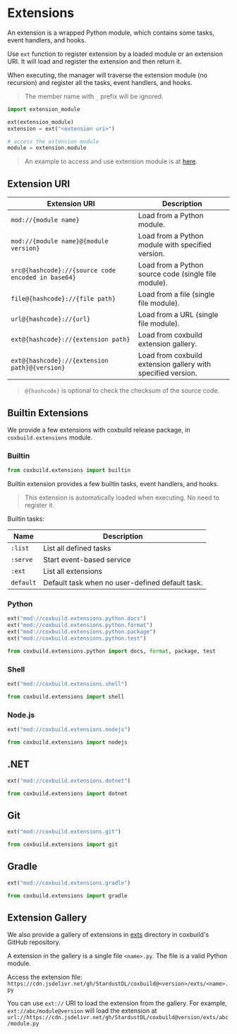 # Extensions

An extension is a wrapped Python module, which contains some tasks, event handlers, and hooks.

Use `ext` function to register extension by a loaded module or an extension URI. It will load and register the extension and then return it.

When executing, the manager will traverse the extension module (no recursion) and register all the tasks, event handlers, and hooks.

> The member name with `_` prefix will be ignored.

```python
import extension_module

ext(extension_module)
extension = ext("<extension uri>")

# access the extension module
module = extension.module
```

> An example to access and use extension module is at [here](https://github.com/StardustDL/coxbuild/blob/master/demo/ext.py).

## Extension URI

| Extension URI                                      | Description                                                  |
| -------------------------------------------------- | ------------------------------------------------------------ |
| `mod://{module name}`                           | Load from a Python module.                                   |
| `mod://{module name}@{module version}`          | Load from a Python module with specified version.            |
| `src@{hashcode}://{source code encoded in base64}` | Load from a Python source code (single file module).         |
| `file@{hashcode}://{file path}`                    | Load from a file (single file module).                       |
| `url@{hashcode}://{url}`                           | Load from a URL (single file module).                        |
| `ext@{hashcode}://{extension path}`                | Load from coxbuild extension gallery.                        |
| `ext@{hashcode}://{extension path}@{version}`      | Load from coxbuild extension gallery with specified version. |

> `@{hashcode}` is optional to check the checksum of the source code.

## Builtin Extensions

We provide a few extensions with coxbuild release package, in `coxbuild.extensions` module.

### Builtin

```python
from coxbuild.extensions import builtin
```

Builtin extension provides a few builtin tasks, event handlers, and hooks.

> This extension is automatically loaded when executing. No need to register it.

Builtin tasks:

| Name      | Description                                     |
| --------- | ----------------------------------------------- |
| `:list`   | List all defined tasks                          |
| `:serve`  | Start event-based service                       |
| `:ext`    | List all extensions                             |
| `default` | Default task when no user-defined default task. |

### Python

```python
ext("mod://coxbuild.extensions.python.docs")
ext("mod://coxbuild.extensions.python.format")
ext("mod://coxbuild.extensions.python.package")
ext("mod://coxbuild.extensions.python.test")

from coxbuild.extensions.python import docs, format, package, test
```

### Shell

```python
ext("mod://coxbuild.extensions.shell")

from coxbuild.extensions import shell
```

### Node.js

```python
ext("mod://coxbuild.extensions.nodejs")

from coxbuild.extensions import nodejs
```

## .NET

```python
ext("mod://coxbuild.extensions.dotnet")

from coxbuild.extensions import dotnet
```

## Git

```python
ext("mod://coxbuild.extensions.git")

from coxbuild.extensions import git
```

## Gradle

```python
ext("mod://coxbuild.extensions.gradle")

from coxbuild.extensions import gradle
```

## Extension Gallery

We also provide a gallery of extensions in [exts](https://github.com/StardustDL/coxbuild/blob/master/exts) directory in coxbuild's GitHub repository.

A extension in the gallery is a single file `<name>.py`. The file is a valid Python module.

Access the extension file: `https://cdn.jsdelivr.net/gh/StardustDL/coxbuild@<version>/exts/<name>.py`

You can use `ext://` URI to load the extension from the gallery. For example, `ext://abc/module@version` will load the extension at `url://https://cdn.jsdelivr.net/gh/StardustDL/coxbuild@version/exts/abc/module.py`
